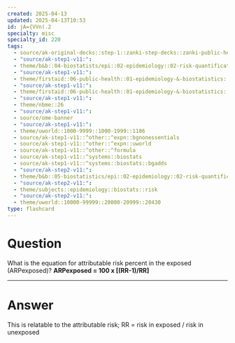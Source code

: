 ```yaml
---
created: 2025-04-13
updated: 2025-04-13T10:53
id: jA={VVn(.2
specialty: misc
specialty_id: 220
tags:
  - source/ak-original-decks::step-1::zanki-step-decks::zanki-public-health-sciences::epidemiology-&-biostats
  - "source/ak-step1-v11:": 
  - theme/b&b::04-biostatists/epi::02-epidemiology::02-risk-quantification
  - "source/ak-step1-v11:": 
  - theme/firstaid::06-public-health::01-epidemiology-&-biostatistics::04-quantifying-risk
  - "source/ak-step1-v11:": 
  - theme/firstaid::06-public-health::01-epidemiology-&-biostatistics::04-quantifying-risk::attributable-risk
  - "source/ak-step1-v11:": 
  - theme/nbme::26
  - "source/ak-step1-v11:": 
  - source/ome-banner
  - "source/ak-step1-v11:": 
  - theme/uworld::1000-9999::1000-1999::1186
  - source/ak-step1-v11::^other::^expn::bgnonessentials
  - source/ak-step1-v11::^other::^expn::uworld
  - source/ak-step1-v11::^other::^formula
  - source/ak-step1-v11::^systems::biostats
  - source/ak-step1-v11::^systems::biostats::bgadds
  - "source/ak-step2-v11:": 
  - theme/b&b::05-biostatistics/epi::02-epidemiology::02-risk-quantification
  - "source/ak-step2-v11:": 
  - theme/subjects::epidemiology::biostats::risk
  - "source/ak-step2-v11:": 
  - theme/uworld::10000-99999::20000-20999::20430
type: flashcard
---
```


# Question
What is the equation for attributable risk percent in the exposed (ARPexposed)?   **ARPexposed = 100 x [(RR-1)/RR]**

---

# Answer
This is relatable to the attributable risk; RR = risk in exposed / risk in unexposed